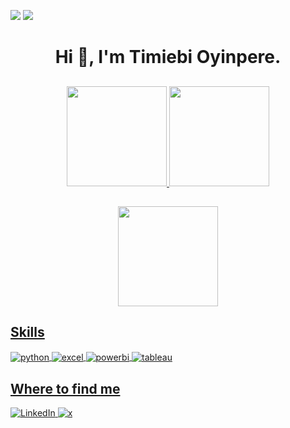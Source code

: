 <p align="center">
  
  ![](https://cdn.rawgit.com/sindresorhus/awesome/d7305f38d29fed78fa85652e3a63e154dd8e8829/media/badge.svg)
  ![](https://komarev.com/ghpvc/?username=themiebi&color=dc143c)
</p>

##
<h1 align="center">
  Hi 👋, I'm Timiebi Oyinpere.
</h1>

<p align="center">
  <a href="https://github.com/themiebi">
</p>

##
<p align="center">
  <img height="160em" 
       src="https://github-readme-stats.vercel.app/api?username=themiebi&show_icons=true&theme=react&include_all_commits=true&count_private=true" />
  <img height="160em" 
       src="https://github-readme-stats.vercel.app/api/top-langs/?username=themiebi&layout=compact&theme=react" /> 
</p>

##
<p align="center">
 <img height="160em" 
      src="https://github-profile-summary-cards.vercel.app/api/cards/profile-details?username=themiebi&theme=github" />
</p>

##
 <h2>Skills</h2>
 <p style="display: inline_block">
<img align="center" alt="python" src="https://img.shields.io/badge/Python-FFD43B?style=for-the-badge&logo=python&logoColor=blue" /> <img align="center" alt="excel" src="https://img.shields.io/badge/Excel-FFD43B?style=for-the-badge&logo=excel&logoColor=blue" /> <img align="center" alt="powerbi" src="https://img.shields.io/badge/POWERBI-FFD43B?style=for-the-badge&logo=powerbi&logoColor=black" /> <img align="center" alt="tableau" src="https://img.shields.io/badge/TABLEAU-FFD43B?style=for-the-badge&logo=tableau&logoColor=black" />
  
##
<h2>Where to find me</h2>
  <a href="https://www.linkedin.com/in/timiebi-oyinpere-25925a8b" target="_blank"><img alt="LinkedIn" src="https://img.shields.io/badge/linkedin-%230077B5.svg?&style=for-the-badge&logo=linkedin&logoColor=white" />
  <a href="https://x.com/themiebi" target="_blank"><img alt="x" src="https://img.shields.io/badge/x-%23009763.svg?&style=for-the-badge&logo=x&logoColor=white" />
  </p>

<!---
TiO-DataOps/TiO-DataOps is a ✨ special ✨ repository because its `README.md` (this file) appears on your GitHub profile.
You can click the Preview link to take a look at your changes.
---


<!--
**TiO-DataOps/TiO-DataOps** is a ✨ _special_ ✨ repository because its `README.md` (this file) appears on your GitHub profile.

Here are some ideas to get you started:

- 🔭 I’m currently working on ...
- 🌱 I’m currently learning ...
- 👯 I’m looking to collaborate on ...
- 🤔 I’m looking for help with ...
- 💬 Ask me about ...
- 📫 How to reach me: ...
- 😄 Pronouns: ...
- ⚡ Fun fact: ...
-->
